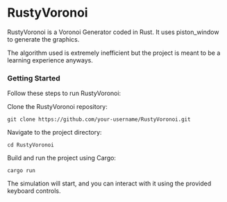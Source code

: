 # RustyVoronoi
RustyVoronoi is a Voronoi Generator coded in Rust. It uses piston_window to generate the graphics.

The algorithm used is extremely inefficient but the project is meant to be a learning experience anyways.

### Getting Started

Follow these steps to run RustyVoronoi:

Clone the RustyVoronoi repository:

```shell
git clone https://github.com/your-username/RustyVoronoi.git
```
Navigate to the project directory:

```shell
cd RustyVoronoi
```
Build and run the project using Cargo:

```shell
cargo run
```
The simulation will start, and you can interact with it using the provided keyboard controls.
